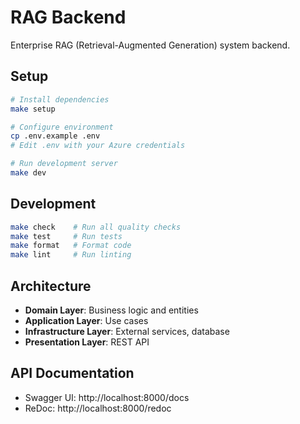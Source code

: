 # RAG Backend

Enterprise RAG (Retrieval-Augmented Generation) system backend.

## Setup

```bash
# Install dependencies
make setup

# Configure environment
cp .env.example .env
# Edit .env with your Azure credentials

# Run development server
make dev
```

## Development

```bash
make check    # Run all quality checks
make test     # Run tests
make format   # Format code
make lint     # Run linting
```

## Architecture

- **Domain Layer**: Business logic and entities
- **Application Layer**: Use cases
- **Infrastructure Layer**: External services, database
- **Presentation Layer**: REST API

## API Documentation

- Swagger UI: http://localhost:8000/docs
- ReDoc: http://localhost:8000/redoc
